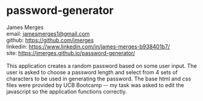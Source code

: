 # password-generator

James Merges  
email: jamesmerges1@gmail.com  
github: https://github.com/jmerges  
linkedin: https://www.linkedin.com/in/james-merges-b938401b7/  
site: https://jmerges.github.io/password-generator/  
<br>
This application creates a random password based on some user input.
 The user is asked to choose a password length and select from 4 sets
 of characters to be used in generating the password. The base html and
 css files were provided by UCB Bootcamp -- my task was asked to edit the
 javascript so the application functions correctly.